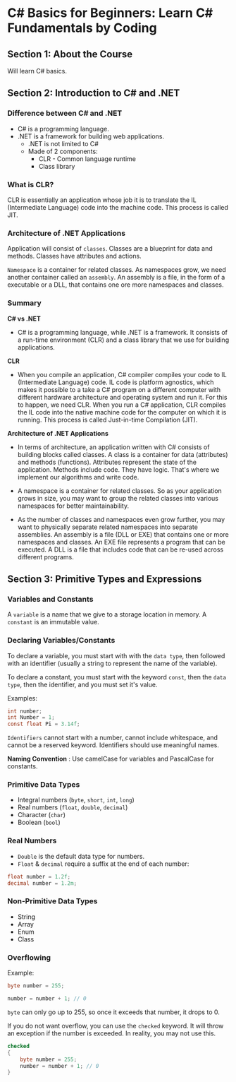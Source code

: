 # C# Basics for Beginners: Learn C# Fundamentals by Coding

## **Section 1: About the Course**

Will learn C# basics.


## **Section 2: Introduction to C# and .NET**

### **Difference between C# and .NET**
* C# is a programming language.
* .NET is a framework for building web applications.
    * .NET is not limited to C#
    * Made of 2 components:
        * CLR - Common language runtime
        * Class library

### **What is CLR?**

CLR is essentially an application whose job it is to translate the IL (Intermediate Language) code into the machine code. This process is called JIT.

### **Architecture of .NET Applications**

Application will consist of `classes`. Classes are a blueprint for data and methods. Classes have attributes and actions.

`Namespace` is a container for related classes. As namespaces grow, we need another container called an `assembly`. An assembly is a file, in the form of a executable or a DLL, that contains one ore more namespaces and classes.

### **Summary**

**C# vs .NET**
* C# is a programming language, while .NET is a framework. It consists of a run-time environment (CLR) and a class library that we use for building applications.

**CLR** 
* When you compile an application, C# compiler compiles your code to IL (Intermediate Language) code. IL code is platform agnostics, which makes it possible to a take a C# program on a different computer with different hardware architecture and operating system and run it. For this to happen, we need CLR. When you run a C# application, CLR compiles the IL code into the native machine code for the computer on which it is running. This process is called Just-in-time Compilation (JIT).

**Architecture of .NET Applications**
* In terms of architecture, an application written with C# consists of building blocks called classes. A class is a container for data (attributes) and methods (functions). Attributes represent the state of the application. Methods include code. They have logic. That's where we implement our algorithms and write code.

* A namespace is a container for related classes. So as your application grows in size, you may want to group the related classes into various namespaces for better maintainability.

* As the number of classes and namespaces even grow further, you may want to physically separate related namespaces into separate assemblies. An assembly is a file (DLL or EXE) that contains one or more namespaces and classes. An EXE file represents a program that can be executed. A DLL is a file that includes code that can be re-used across different programs.


## **Section 3: Primitive Types and Expressions**

### **Variables and Constants**

A `variable` is a name that we give to a storage location in memory.
A `constant` is an immutable value. 

### **Declaring Variables/Constants**

To declare a variable, you must start with with the `data type`, then followed with an identifier (usually a string to represent the name of the variable).

To declare a constant, you must start with the keyword `const`, then the `data type`, then the identifier, and you must set it's value.

Examples:
```csharp
int number;
int Number = 1;
const float Pi = 3.14f;
```

`Identifiers` cannot start with a number, cannot include whitespace, and cannot be a reserved keyword. Identifiers should use meaningful names.

**Naming Convention** : Use camelCase for variables and PascalCase for constants.

### **Primitive Data Types**
* Integral numbers (`byte`, `short`, `int`, `long`)
* Real numbers (`float`, `double`, `decimal`)
* Character (`char`)
* Boolean (`bool`)

### **Real Numbers**
* `Double` is the default data type for numbers.
* `Float` & `decimal` require a suffix at the end of each number:
```csharp
float number = 1.2f;
decimal number = 1.2m;
```

### **Non-Primitive Data Types**
* String
* Array
* Enum
* Class

### **Overflowing**

Example:
```csharp
byte number = 255;

number = number + 1; // 0
```

`byte` can only go up to 255, so once it exceeds that number, it drops to 0.

If you do not want overflow, you can use the `checked` keyword. It will throw an exception if the number is exceeded. In reality, you may not use this.
```csharp
checked
{
    byte number = 255;
    number = number + 1; // 0
}
```
